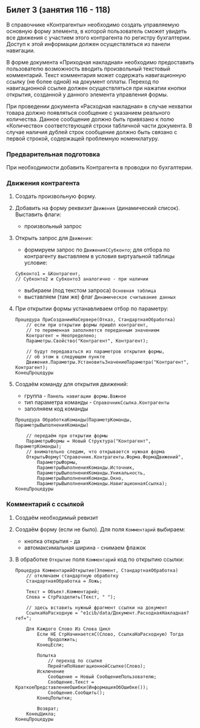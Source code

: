 ## Билет 3 (занятия 116 - 118)

В справочнике «Контрагенты» необходимо создать управляемую основную форму элемента, в которой пользователь сможет увидеть все движения с участием этого контрагента по регистру бухгалтерии. Доступ к этой информации должен осуществляться из панели навигации.

В форме документа «Приходная накладная» необходимо предоставить пользователю возможность вводить произвольный текстовый комментарий. Текст комментария может содержать навигационную ссылку (не более одной) на документ оплаты. Переход по навигационной ссылке должен осуществляться при нажатии кнопки открытия, созданной у данного элемента управления формы. 

При проведении документа «Расходная накладная» в случае нехватки товара должно появляться сообщение с указанием реального количества. Данное сообщение должно быть привязано к полю «Количество» соответствующей строки табличной части документа. В случае наличия дублей строк сообщение должно быть связано с первой строкой, содержащей проблемную номенклатуру.


### Предварительная подготовка

При необходимости добавить Контрагента в проводки по бухгалтерии.


### Движения контрагента

1. Создать произвольную форму.

2. Добавить на форму реквизит `Движения` (динамический список). Выставить флаги:
    - произвольный запрос

3. Открыть запрос для `Движения`:
    - формируем запрос по `ДвиженияССубконто`; для отбора по контрагенту выставляем в условия виртуальной таблицы условие:
    ```1c
    Субконто1 = &Контрагент,
    // Субконто2 и Субконто3 аналогично - при наличии
    ```
    - выбираем (под текстом запроса) `Основная таблица`
    - выставляем (там же) флаг `Динамическое считывание данных`

4. При открытии формы устанавливаем отбор по параметру:
    ```1c
    Процедура ПриСозданииНаСервере(Отказ, СтандартнаяОбработка)
        // если при открытии формы пришёл контрагент,
        // то переменная заполняется переданным значением
        Контрагент = Неопределено;
        Параметры.Свойство("Контрагент", Контрагент);
        
        // будут передаваться из параметров открытия формы,
        // об этом в следующем пункте
        Движения.Параметры.УстановитьЗначениеПараметра("Контрагент", Контрагент);
    КонецПроцедуры

    ```

5. Создаём команду для открытия движений:
    - группа - `Панель навигации формы.Важное`
    - тип параметра команды - `СправочникСсылка.Контрагенты`
    - заполняем код команды
    ```1c
    Процедура ОбработкаКоманды(ПараметрКоманды, ПараметрыВыполненияКоманды)

        // передаём при открытии формы
        ПараметрыФормы = Новый Структура("Контрагент", ПараметрКоманды);
        // внимательно следим, что открывается нужная форма
        ОткрытьФорму("Справочник.Контрагенты.Форма.ФормаДвижений", 
            ПараметрыФормы, 
            ПараметрыВыполненияКоманды.Источник, 
            ПараметрыВыполненияКоманды.Уникальность, 
            ПараметрыВыполненияКоманды.Окно, 
            ПараметрыВыполненияКоманды.НавигационнаяСсылка);
    КонецПроцедуры
    ```

### Комментарий с ссылкой

1. Создаём необходимый ревизит

2. Создаём форму (если не было). Для поля `Комментарий` выбираем:
    - кнопка открытия - да
    - автомаксимальная ширина - снимаем флажок

3. В обработке `Открытие` поля `Комментарий` код по открытию ссылки:
    ```1c
    Процедура КомментарийОткрытие(Элемент, СтандартнаяОбработка)
        // отключаем стандартную обработку
        СтандартнаяОбработка = Ложь;
        
        Текст = Объект.Комментарий;
        Слова = СтрРазделить(Текст, " "); 
        
        // здесь вставить нужный фрагмент ссылки на документ
        СсылкаНаРасходную = "e1cib/data/Документ.РасходнаяНакладная?ref=";
        
        Для Каждого Слово Из Слова Цикл
            Если НЕ СтрНачинаетсяС(Слово, СсылкаНаРасходную) Тогда
                Продолжить;
            КонецЕсли; 
            
            Попытка
                // переход по ссылке
                ПерейтиПоНавигационнойСсылке(Слово);
            Исключение 
                Сообщение = Новый СообщениеПользователю;
                Сообщение.Текст = КраткоеПредставлениеОшибки(ИнформацияОбОшибке());
                Сообщение.Сообщить();
            КонецПопытки;  
            
            Возврат;
        КонецЦикла;
    КонецПроцедуры
    ```
